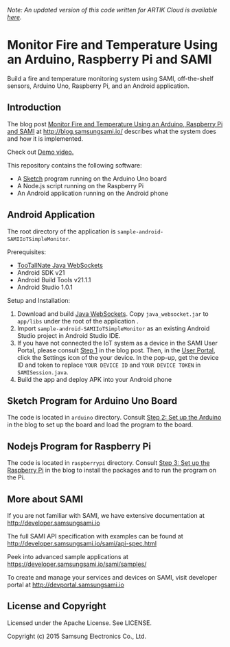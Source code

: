 *Note: An updated version of this code written for ARTIK Cloud is available [here](https://github.com/artikcloud/sample-iot-MonitorFlameTemp).*

# Monitor Fire and Temperature Using an Arduino, Raspberry Pi and SAMI

Build a fire and temperature monitoring system using SAMI, off-the-shelf sensors, Arduino Uno, Raspberry Pi, and an Android application. 

Introduction
-------------

The blog post [Monitor Fire and Temperature Using an Arduino, Raspberry Pi and SAMI](https://blog.samsungsami.io/development/iot/mobile/2015/08/27/monitor-fire-and-temperature-using-an-arduino-raspberry-pi-and-sami.html) at http://blog.samsungsami.io/ describes what the system does and how it is implemented.

Check out [Demo video.](https://blog.samsungsami.io/development/iot/mobile/2015/08/27/monitor-fire-and-temperature-using-an-arduino-raspberry-pi-and-sami.html#demo-video)

This repository contains the following software:

 - A [Sketch](https://www.arduino.cc/en/Guide/Environment#toc2) program running on the Arduino Uno board
 - A Node.js script running on the Raspberry Pi
 - An Android application running on the Android phone

Android Application
-------------

The root directory of the application is `sample-android-SAMIIoTSimpleMonitor`.

Prerequisites:

 * [TooTallNate Java WebSockets](https://github.com/TooTallNate/Java-WebSocket)
 * Android SDK v21
 * Android Build Tools v21.1.1
 * Android Studio 1.0.1

Setup and Installation:

 1. Download and build [Java WebSockets](https://github.com/TooTallNate/Java-WebSocket). Copy `java_websocket.jar` to `app/libs` under the root of the application .
 2. Import `sample-android-SAMIIoTSimpleMonitor` as an existing Android Studio project in Android Studio IDE.
 3. If you have not connected the IoT system as a device in the SAMI User Portal, please consult [Step 1](//link_to_blog#step-1-connect-a-device-in-the-sami-user-portal) in the blog post. Then, in the [User Portal](https://portal.samsungsami.io), click the Settings icon of the your device. In the pop-up, get the device ID and token to replace `YOUR DEVICE ID` and `YOUR DEVICE TOKEN` in `SAMISession.java`.
 4. Build the app and deploy APK into your Android phone

Sketch Program for Arduino Uno Board
-------------

The code is located in `arduino` directory. Consult [Step 2: Set up the Arduino](https://blog.samsungsami.io/development/iot/mobile/2015/08/27/monitor-fire-and-temperature-using-an-arduino-raspberry-pi-and-sami.html#step-2-set-up-the-arduino) in the blog to set up the board and load the program to the board.

Nodejs Program for Raspberry Pi
-------------

The code is located in `raspberrypi` directory. Consult [Step 3: Set up the Raspberry Pi](https://blog.samsungsami.io/development/iot/mobile/2015/08/27/monitor-fire-and-temperature-using-an-arduino-raspberry-pi-and-sami.html#step-3-set-up-the-raspberry-pi) in the blog to install the packages and to run the program on the Pi.

More about SAMI
---------------

If you are not familiar with SAMI, we have extensive documentation at http://developer.samsungsami.io

The full SAMI API specification with examples can be found at http://developer.samsungsami.io/sami/api-spec.html

Peek into advanced sample applications at https://developer.samsungsami.io/sami/samples/

To create and manage your services and devices on SAMI, visit developer portal at http://devportal.samsungsami.io

License and Copyright
---------------------

Licensed under the Apache License. See LICENSE.

Copyright (c) 2015 Samsung Electronics Co., Ltd.
